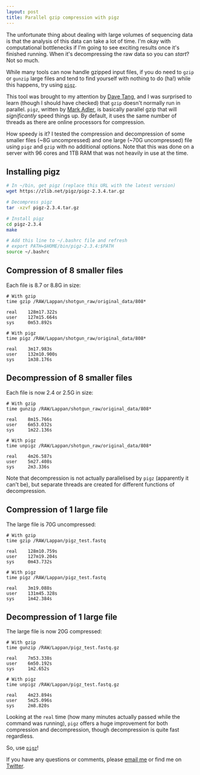```yaml
---
layout: post
title: Parallel gzip compression with pigz
---
```


The unfortunate thing about dealing with large volumes of sequencing data is that the analysis of this data can take a lot of time. I'm okay with computational bottlenecks if I'm going to see exciting results once it's finished running. When it's decompressing the raw data so you can *start*? Not so much.

While many tools can now handle gzipped input files, if you do need to `gzip` or `gunzip` large files and tend to find yourself with nothing to do (ha!) while this happens, try using [`pigz`](https://zlib.net/pigz/).

This tool was brought to my attention by [Dave Tang](https://twitter.com/davetang31), and I was surprised to learn (though I should have checked) that `gzip` doesn't normally run in parallel. `pigz`, written by [Mark Adler](https://en.wikipedia.org/wiki/Mark_Adler), is basically parallel gzip that will *significantly* speed things up. By default, it uses the same number of threads as there are online processors for compression.

How speedy is it? I tested the compression and decompression of some smaller files (~8G uncompressed) and one large (~70G uncompressed) file using `pigz` and `gzip` with no additional options. Note that this was done on a server with 96 cores and 1TB RAM that was not heavily in use at the time. 

## Installing pigz

```bash
# In ~/bin, get pigz (replace this URL with the latest version)
wget https://zlib.net/pigz/pigz-2.3.4.tar.gz

# Decompress pigz
tar -xzvf pigz-2.3.4.tar.gz

# Install pigz
cd pigz-2.3.4
make

# Add this line to ~/.bashrc file and refresh
# export PATH=$HOME/bin/pigz-2.3.4:$PATH
source ~/.bashrc
```

## Compression of 8 smaller files

Each file is 8.7 or 8.8G in size:

```
# With gzip
time gzip /RAW/Lappan/shotgun_raw/original_data/808*

real    128m17.322s
user    127m15.664s
sys     0m53.892s

# With pigz
time pigz /RAW/Lappan/shotgun_raw/original_data/808*

real    3m17.983s
user    132m10.900s
sys     1m38.176s
```

## Decompression of 8 smaller files

Each file is now 2.4 or 2.5G in size:

```
# With gzip
time gunzip /RAW/Lappan/shotgun_raw/original_data/808*

real    8m15.766s
user    6m53.032s
sys     1m22.136s

# With pigz
time unpigz /RAW/Lappan/shotgun_raw/original_data/808*

real    4m26.587s
user    5m27.408s
sys     2m3.336s
```

Note that decompression is not actually parallelised by `pigz` (apparently it can't be), but separate threads are created for different functions of decompression.

## Compression of 1 large file

The large file is 70G uncompressed:

```
# With gzip
time gzip /RAW/Lappan/pigz_test.fastq

real    128m10.759s
user    127m19.204s
sys     0m43.732s

# With pigz
time pigz /RAW/Lappan/pigz_test.fastq

real    3m19.088s
user    131m45.328s
sys     1m42.384s
```

## Decompression of 1 large file

The large file is now 20G compressed:

```
# With gzip
time gunzip /RAW/Lappan/pigz_test.fastq.gz

real    7m53.338s
user    6m50.192s
sys     1m2.652s

# With pigz
time unpigz /RAW/Lappan/pigz_test.fastq.gz

real    4m23.894s
user    5m25.096s
sys     2m8.820s
```

Looking at the `real` time (how many minutes actually passed while the command was running), `pigz` offers a huge improvement for both compression and decompression, though decompression is quite fast regardless.

So, use [`pigz`](https://zlib.net/pigz/)!

If you have any questions or comments, please [email me](mailto:rachael.lappan@gmail.com) or find me on [Twitter](https://twitter.com/RachaelLappan).
